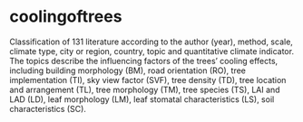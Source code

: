 # coolingoftrees

Classification of 131 literature according to the author (year), method, scale, climate type, city or region, country, topic and quantitative climate indicator. The topics describe the influencing factors of the trees’ cooling effects, including building morphology (BM), road orientation (RO), tree implementation (TI), sky view factor (SVF), tree density (TD), tree location and arrangement (TL), tree morphology (TM), tree species (TS), LAI and LAD (LD), leaf morphology (LM), leaf stomatal characteristics (LS), soil characteristics (SC).

